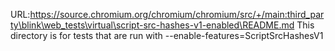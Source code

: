 URL:https://source.chromium.org/chromium/chromium/src/+/main:third_party\blink\web_tests\virtual\script-src-hashes-v1-enabled\README.md
This directory is for tests that are run with --enable-features=ScriptSrcHashesV1